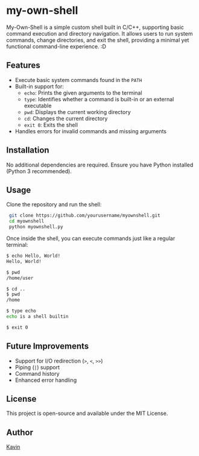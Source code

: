 # my-own-shell
My-Own-Shell is a simple custom shell built in C/C++, supporting basic command execution and directory navigation. It allows users to run system commands, change directories, and exit the shell, providing a minimal yet functional command-line experience. :D

## Features
- Execute basic system commands found in the `PATH`
- Built-in support for:
  - `echo`: Prints the given arguments to the terminal
  - `type`: Identifies whether a command is built-in or an external executable
  - `pwd`: Displays the current working directory
  - `cd`: Changes the current directory
  - `exit 0`: Exits the shell
- Handles errors for invalid commands and missing arguments

## Installation
No additional dependencies are required. Ensure you have Python installed (Python 3 recommended).

## Usage
Clone the repository and run the shell:
```sh
 git clone https://github.com/yourusername/myownshell.git
 cd myownshell
 python myownshell.py
```

Once inside the shell, you can execute commands just like a regular terminal:
```sh
$ echo Hello, World!
Hello, World!

$ pwd
/home/user

$ cd ..
$ pwd
/home

$ type echo
echo is a shell builtin

$ exit 0
```

## Future Improvements
- Support for I/O redirection (`>`, `<`, `>>`)
- Piping (`|`) support
- Command history
- Enhanced error handling

## License
This project is open-source and available under the MIT License.

## Author
[Kavin](https://github.com/itsmekaved)

